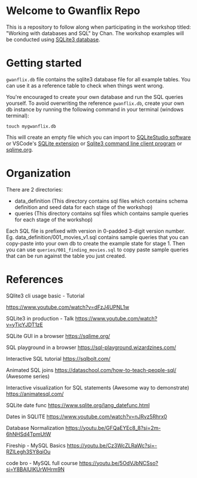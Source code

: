 # Welcome to Gwanflix Repo

This is a repository to follow along when participating in the workshop titled: "Working with databases and SQL" by Chan. The workshop examples will be conducted using [SQLite3 database](https://www.sqlite.org/download.html).

# Getting started

`gwanflix.db` file contains the sqlite3 database file for all example tables. You can use it as a reference table to check when things went wrong.

You're encouraged to create your own database and run the SQL queries yourself. To avoid overwriting the reference `gwanflix.db`, create your own db instance by running the following command in your terminal (windows terminal):
```
touch mygwanflix.db
```
This will create an empty file which you can import to [SQLiteStudio software](https://sqlitestudio.pl/) or VSCode's [SQLite extension](https://marketplace.visualstudio.com/items?itemName=alexcvzz.vscode-sqlite) or [Sqlite3 command line client program](https://www.sqlite.org/download.html) or [sqlime.org](https://sqlime.org/).

# Organization

There are 2 directories:
- data_definition (This directory contains sql files which contains schema definition and seed data for each stage of the workshop)
- queries (This directory contains sql files which contains sample queries for each stage of the workshop)

Each SQL file is prefixed with version in 0-padded 3-digit version number. Eg. data_definition/001_movies_v1.sql contains sample queries that you can copy-paste into your own db to create the example state for stage 1. Then you can use `queries/001_finding_movies.sql` to copy paste sample queries that can be run against the table you just created.

# References

SQlite3 cli usage basic - Tutorial

https://www.youtube.com/watch?v=dFzJ4UPNL1w

SQLite3 in production - Talk
https://www.youtube.com/watch?v=yTicYJDT1zE

SQLite GUI in a browser
https://sqlime.org/

SQL playground in a browser
https://sql-playground.wizardzines.com/

Interactive SQL tutorial
https://sqlbolt.com/

Animated SQL joins
https://dataschool.com/how-to-teach-people-sql/ (Awesome series)

Interactive visualization for SQL statements (Awesome way to demonstrate)
https://animatesql.com/

SQLite date func
https://www.sqlite.org/lang_datefunc.html

Dates in SQLITE
https://www.youtube.com/watch?v=nJRvz5Rhrx0

Database Normalization
https://youtu.be/GFQaEYEc8_8?si=2m-6hNHSd4TpmUtW

Fireship - MySQL Basics
https://youtu.be/Cz3WcZLRaWc?si=-RZlLegh3SY8qiOu

code bro - MySQL full course
https://youtu.be/5OdVJbNCSso?si=Y8BAlUlKUrWHrm9N

